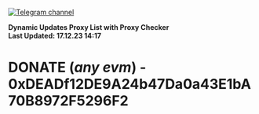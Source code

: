 [![Telegram channel](https://img.shields.io/endpoint?url=https://runkit.io/damiankrawczyk/telegram-badge/branches/master?url=https://t.me/n4z4v0d)](https://t.me/n4z4v0d) 

**Dynamic Updates Proxy List with Proxy Checker**  
**Last Updated: 17.12.23 14:17**

# DONATE (_any evm_) - 0xDEADf12DE9A24b47Da0a43E1bA70B8972F5296F2

